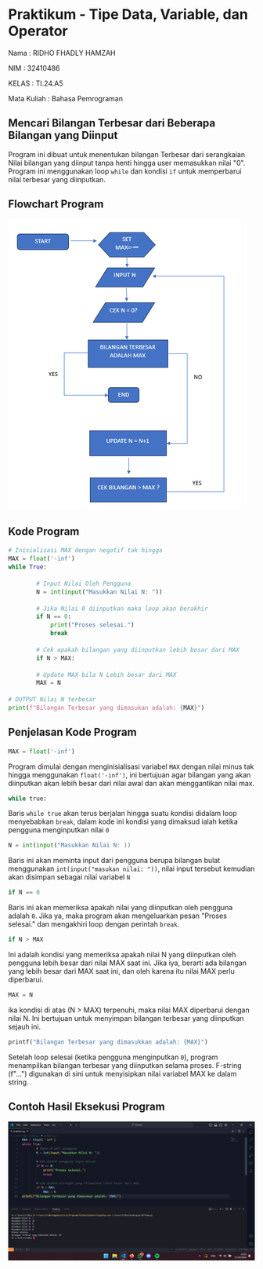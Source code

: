 # Praktikum - Tipe Data, Variable, dan Operator

Nama  : RIDHO FHADLY HAMZAH

NIM   : 32410486

KELAS : TI.24.A5

Mata Kuliah : Bahasa Pemrograman

## Mencari Bilangan Terbesar dari Beberapa Bilangan yang Diinput
Program ini dibuat untuk menentukan bilangan Terbesar dari serangkaian Nilai bilangan yang diinput tanpa henti hingga user memasukkan nilai "0".
Program ini menggunakan loop `while` dan kondisi `if` untuk memperbarui nilai terbesar yang diinputkan.

## Flowchart Program
![foto](https://github.com/Nakii-ru/foto/blob/main/Screenshot%202024-10-20%20153530.png?raw=true)

## Kode Program
```python
# Inisialisasi MAX dengan negatif tak hingga
MAX = float('-inf')
while True:

        # Input Nilai Oleh Pengguna
        N = int(input("Masukkan Nilai N: "))

        # Jika Nilai 0 diinputkan maka loop akan berakhir
        if N == 0:
            print("Proses selesai.")
            break

        # Cek apakah bilangan yang diinputkan lebih besar dari MAX 
        if N > MAX:

        # Update MAX bila N Lebih besar dari MAX
        MAX = N

# OUTPUT Nilai N terbesar
print(f"Bilangan Terbesar yang dimasukan adalah: {MAX}")

```
## Penjelasan Kode Program
```python
MAX = float('-inf')
```
Program dimulai dengan menginisialisasi variabel `MAX` dengan nilai minus tak hingga menggunakan `float('-inf')`, ini bertujuan agar bilangan yang akan diinputkan akan lebih besar dari nilai awal dan akan menggantikan nilai max.
```python
while true:
```
Baris `while true` akan terus berjalan hingga suatu kondisi didalam loop menyebabkan `break`, dalam kode ini kondisi yang dimaksud ialah ketika pengguna menginputkan nilai `0`
```python
N = int(input("Masukkan Nilai N: ))
```
Baris ini akan meminta input dari pengguna berupa bilangan bulat menggunakan `int(input("masukan nilai: "))`, nilai input tersebut kemudian akan disimpan sebagai nilai variabel `N`
```python
if N == 0
```
Baris ini akan memeriksa apakah nilai yang diinputkan oleh pengguna adalah `0`. Jika ya, maka program akan mengeluarkan pesan "Proses selesai." dan mengakhiri loop dengan perintah `break`.
```python
if N > MAX
```
Ini adalah kondisi yang memeriksa apakah nilai N yang diinputkan oleh pengguna lebih besar dari nilai MAX saat ini. Jika iya, berarti ada bilangan yang lebih besar dari MAX saat ini, dan oleh karena itu nilai MAX perlu diperbarui.
```python
MAX = N
```
ika kondisi di atas (N > MAX) terpenuhi, maka nilai MAX diperbarui dengan nilai N. Ini bertujuan untuk menyimpan bilangan terbesar yang diinputkan sejauh ini.
```python
printf("Bilangan Terbesar yang dimasukkan adalah: {MAX}")
```
Setelah loop selesai (ketika pengguna menginputkan `0`), program menampilkan bilangan terbesar yang diinputkan selama proses. F-string (f"...") digunakan di sini untuk menyisipkan nilai variabel MAX ke dalam string.

## Contoh Hasil Eksekusi Program
![foto](https://github.com/Nakii-ru/foto/blob/main/Screenshot%202024-10-17%20222239.png?raw=true)
